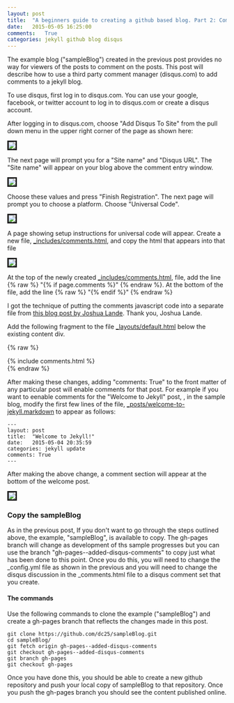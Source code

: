 ```yaml
---
layout: post
title:  "A beginners guide to creating a github based blog. Part 2: Comments"
date:   2015-05-05 16:25:00
comments:   True
categories: jekyll github blog disqus
---
```


The example blog ("sampleBlog") created in the previous post provides no way for viewers of the posts to comment on the posts.  This post will describe how to use a third party comment manager (disqus.com) to add comments to a jekyll blog.

To use disqus, first log in to disqus.com.  You can use your google, facebook, or twitter account to log in to disqus.com or create a disqus account.


After logging in to disqus.com, choose "Add Disqus To Site" from the pull down menu in the upper right corner of the page as shown here:


<img style="border-style: solid" src="{{ site.baseurl}}/assets/AddDisqusToSite.png">


The next page will prompt you for a "Site name" and "Disqus URL".  The "Site name" will appear on your blog above the comment entry window.

<img style="border-style: solid" src="{{ site.baseurl}}/assets/disqusSiteProfile.png">

Choose these values and press "Finish Registration".  The next page will prompt you to choose a platform.  Choose "Universal Code".

<img style="border-style: solid" src="{{ site.baseurl}}/assets/disqusChooseYourPlatform.png">

A page showing setup instructions for universal code will appear.  Create a new file, [_includes/comments.html](https://github.com/dc25/sampleBlog/blob/b480b16c043e4f6fa9c97ad19747065672bef971/_includes/comments.html), and copy the html that appears into that file

<img style="border-style: solid" src="{{ site.baseurl}}/assets/disqusUniversalCode.png">

At the top of the newly created [_includes/comments.html](https://github.com/dc25/sampleBlog/blob/b480b16c043e4f6fa9c97ad19747065672bef971/_includes/comments.html), file, add the line {% raw %} "{% if page.comments %}" {% endraw %}.  At the bottom of the file, add the line {% raw %} "{% endif %}" {% endraw %}


I got the technique of putting the comments javascript code into a separate file from [this blog post by Joshua Lande](http://joshualande.com/jekyll-github-pages-poole/).  Thank you, Joshua Lande.

Add the following fragment to the file [_layouts/default.html](https://github.com/dc25/sampleBlog/blob/b480b16c043e4f6fa9c97ad19747065672bef971/_layouts/default.html) below the existing content div.

{% raw %}
    <div class="wrapper">
      {% include comments.html %}
    </div>
{% endraw %}


After making these changes, adding "comments: True" to the front matter of any particular post will enable comments for that post.  For example if you want to eenable comments for the "Welcome to Jekyll" post, , in the sample blog, modify the first few lines of the file, [_posts/welcome-to-jekyll.markdown](https://raw.githubusercontent.com/dc25/sampleBlog/358ae41bac84c4be8246fc0249eeed602ac9ca7e/_posts/2015-05-04-welcome-to-jekyll.markdown) to appear as follows:

    ---
    layout: post
    title:  "Welcome to Jekyll!"
    date:   2015-05-04 20:35:59
    categories: jekyll update
    comments: True
    ---

After making the above change, a comment section will appear at the bottom of the welcome post.

<img style="border-style: solid" src="{{ site.baseurl}}/assets/withComments.png">

### Copy the sampleBlog
As in the previous post, If you don't want to go through the steps outlined above, the example, "sampleBlog", is available to copy.  The gh-pages branch will change as development of ths sample progresses but you can use the branch "gh-pages--added-disqus-comments" to copy just what has been done to this point.  Once you do this, you will need to change the _config.yml file as shown in the previous and you will need to change the disqus discussion in the _comments.html file to a disqus comment set that you create.

#### The commands 

Use the following commands to clone the example ("sampleBlog") and create a gh-pages branch that reflects the changes made in this post.

    git clone https://github.com/dc25/sampleBlog.git
    cd sampleBlog/
    git fetch origin gh-pages--added-disqus-comments
    git checkout gh-pages--added-disqus-comments
    git branch gh-pages
    git checkout gh-pages

Once you have done this, you should be able to create a new github repository and push your local copy of sampleBlog to that repository.  Once you push the gh-pages branch you should see the content published online.

